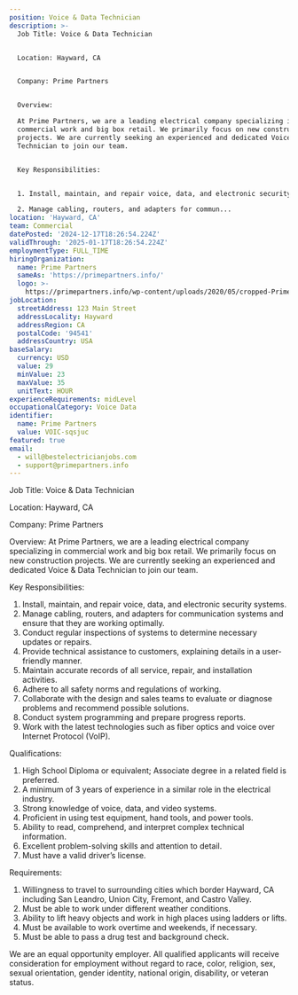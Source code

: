 ```yaml
---
position: Voice & Data Technician
description: >-
  Job Title: Voice & Data Technician


  Location: Hayward, CA


  Company: Prime Partners


  Overview:

  At Prime Partners, we are a leading electrical company specializing in
  commercial work and big box retail. We primarily focus on new construction
  projects. We are currently seeking an experienced and dedicated Voice & Data
  Technician to join our team.


  Key Responsibilities:


  1. Install, maintain, and repair voice, data, and electronic security systems.

  2. Manage cabling, routers, and adapters for commun...
location: 'Hayward, CA'
team: Commercial
datePosted: '2024-12-17T18:26:54.224Z'
validThrough: '2025-01-17T18:26:54.224Z'
employmentType: FULL_TIME
hiringOrganization:
  name: Prime Partners
  sameAs: 'https://primepartners.info/'
  logo: >-
    https://primepartners.info/wp-content/uploads/2020/05/cropped-Prime-Partners-Logo-NO-BG-1-1.png
jobLocation:
  streetAddress: 123 Main Street
  addressLocality: Hayward
  addressRegion: CA
  postalCode: '94541'
  addressCountry: USA
baseSalary:
  currency: USD
  value: 29
  minValue: 23
  maxValue: 35
  unitText: HOUR
experienceRequirements: midLevel
occupationalCategory: Voice Data
identifier:
  name: Prime Partners
  value: VOIC-sqsjuc
featured: true
email:
  - will@bestelectricianjobs.com
  - support@primepartners.info
---
```




Job Title: Voice & Data Technician

Location: Hayward, CA

Company: Prime Partners

Overview:
At Prime Partners, we are a leading electrical company specializing in commercial work and big box retail. We primarily focus on new construction projects. We are currently seeking an experienced and dedicated Voice & Data Technician to join our team.

Key Responsibilities:

1. Install, maintain, and repair voice, data, and electronic security systems.
2. Manage cabling, routers, and adapters for communication systems and ensure that they are working optimally.
3. Conduct regular inspections of systems to determine necessary updates or repairs.
4. Provide technical assistance to customers, explaining details in a user-friendly manner.
5. Maintain accurate records of all service, repair, and installation activities.
6. Adhere to all safety norms and regulations of working.
7. Collaborate with the design and sales teams to evaluate or diagnose problems and recommend possible solutions.
8. Conduct system programming and prepare progress reports.
9. Work with the latest technologies such as fiber optics and voice over Internet Protocol (VoIP).

Qualifications:

1. High School Diploma or equivalent; Associate degree in a related field is preferred.
2. A minimum of 3 years of experience in a similar role in the electrical industry.
3. Strong knowledge of voice, data, and video systems.
4. Proficient in using test equipment, hand tools, and power tools.
5. Ability to read, comprehend, and interpret complex technical information.
6. Excellent problem-solving skills and attention to detail.
7. Must have a valid driver’s license.

Requirements:

1. Willingness to travel to surrounding cities which border Hayward, CA including San Leandro, Union City, Fremont, and Castro Valley.
2. Must be able to work under different weather conditions.
3. Ability to lift heavy objects and work in high places using ladders or lifts.
4. Must be available to work overtime and weekends, if necessary.
5. Must be able to pass a drug test and background check.

We are an equal opportunity employer. All qualified applicants will receive consideration for employment without regard to race, color, religion, sex, sexual orientation, gender identity, national origin, disability, or veteran status.
